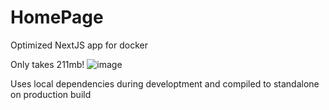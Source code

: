 # HomePage
Optimized NextJS app for docker

Only takes 211mb!
![image](https://github.com/LuisHCK/homepage/assets/5175137/bfb68fd8-88c0-44dc-9796-095927a35230)

Uses local dependencies during developtment and compiled to standalone on production build
